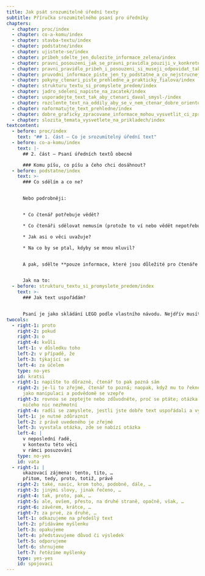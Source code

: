 ```yaml
---
title: Jak psát srozumitelně úřední texty
subtitle: Příručka srozumitelného psaní pro úředníky
chapters:
  - chapter: proc/index
  - chapter: co-a-komu/index
  - chapter: stavba-textu/index
  - chapter: podstatne/index
  - chapter: ujistete-se/index
  - chapter: pribeh_sdelte_jen_dulezite_informace_zelena/index
  - chapter: pravni_posouzeni_jak_se_pravni_pravidla_pouziji_v_konkretnim_pribehu_cervena/index
  - chapter: pravni_pravidlo_pribeh_i_posouzeni_si_museji_odpovidat_tak_se_ujistite_ze_jste_sdelili_jen_to_dulezite_a_na_nic_nezapomneli/index
  - chapter: pruvodni_informace_piste_jen_ty_podstatne_a_co_nejstrucneji_oranzova/index
  - chapter: pokyny_ctenari_piste_prehledne_a_prakticky_fialova/index
  - chapter: strukturu_textu_si_promyslete_predem/index
  - chapter: jadro_sdeleni_napiste_na_zacatek/index
  - chapter: usporadejte_text_tak_aby_ctenari_daval_smysl-/index
  - chapter: rozclente_text_na_oddily_aby_se_v_nem_ctenar_dobre_orientoval/index
  - chapter: naformatujte_text_prehledne/index
  - chapter: dobre_graficky_zpracovane_informace_mohou_vysvetlit_ci_zprehlednit_sdeleni/index
  - chapter: slozita_temata_vysvetlete_na_prikladech/index
textcontent:
  - before: proc/index
    text: "## 1. část — Co je srozumitelný úřední text"
  - before: co-a-komu/index
    text: |-
      ## 2. část — Psaní úředních textů obecně

      ### Komu píšu, co píšu a čeho chci dosáhnout?
  - before: podstatne/index
    text: >-
      ### Co sdělím a co ne?


      Nebo podrobněji:


      * Co čtenář potřebuje vědět?

      * Co čtenáři sdělovat nemusím (protože to ví nebo vědět nepotřebuje)?

      * Jak asi o věci uvažuje?

      * Na co by se ptal, kdyby se mnou mluvil?


      A pak, sdělte **pouze informace, které jsou důležité pro čtenáře a pro vyřízení věci.** Vše ostatní vypusťte.  Zároveň se ujistěte, zda vám v textu **nechybí informace**, které jsou **důležité** pro **vyřízení věci a pro čtenáře** (i když vám jsou zřejmé a nepovažujete za důležité je sdělovat).


      Jak na to:
  - before: strukturu_textu_si_promyslete_predem/index
    text: >-
      ### J﻿ak text uspořádám?


      Psaní je jako skládání LEGO podle vlastního návodu. Nejdřív musíte vědět, co chcete postavit, abyste věděli, jaké kostky vybrat a kde začít. Když začnete stavět a nevíte co, možná své dílo dokončíte, ale pravděpodobně ho budete několikrát předělávat, spotřebujete mnoho zbytečných kostek, něco se někde rozpadne. Stejně je to s úředním textem.
twocols:
  - right-1: proto
    right-2: pokud
    right-3: o
    right-4: kvůli
    left-1: v důsledku toho
    left-2: v případě, že
    left-3: týkající se
    left-4: za účelem
    type: no-yes
    id: kratsi
  - right-1: napište to důrazně, čtenář to pak pozná sám
    right-2: je-li to zřejmé, čtenář to pozná; naopak, když mu to řeknete, cítí to
      jako manipulaci a podvědomě se vzepře
    right-3: rovnou se zeptejte nebo zdůvodněte, proč se ptáte; otázka se jen tak z
      ničeho nic nezhmotní
    right-4: radši se zamyslete, jestli jste dobře text uspořádali a vystavěli
    left-1: je nutné zdůraznit
    left-2: z právě uvedeného je zřejmé
    left-3: vyvstala otázka, zde se nabízí otázka
    left-4: |
      v neposlední řadě,
      v kontextu této věci
      v rámci posuzování
    type: no-yes
    id: vata
  - right-1: |
      ukazovací zájmena: tento, tito, …
      přitom, tedy, proto, totiž, právě
    right-2: také, navíc, krom toho, podobně, dále, …
    right-3: jinými slovy, jinak řečeno, …
    right-4: tak, proto, pak, …
    right-5: ale, ovšem, přesto, na druhé straně, opačně, však, …
    right-6: závěrem, krátce, …
    right-7: za prvé, za druhé, …
    left-1: odkazujeme na předešlý text
    left-2: přidáváme myšlenku
    left-3: opakujeme
    left-4: představujeme důvod či výsledek
    left-5: odporujeme
    left-6: shrnujeme
    left-7: řetězíme myšlenky
    type: yes-yes
    id: spojovaci
---
```

